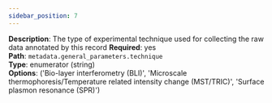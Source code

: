 ```yaml
---
sidebar_position: 7
---
```


**Description**: The type of experimental technique used for collecting the raw data annotated by this record
**Required**: yes <br/>
**Path**: `metadata.general_parameters.technique` <br/>
**Type**: enumerator (string) <br/>
**Options**: ('Bio-layer interferometry (BLI)',
              'Microscale thermophoresis/Temperature related intensity change (MST/TRIC)',
              'Surface plasmon resonance (SPR)')

